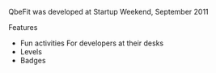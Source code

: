 QbeFit was developed at Startup Weekend, September 2011

Features

* Fun activities For developers at their desks
* Levels
* Badges
